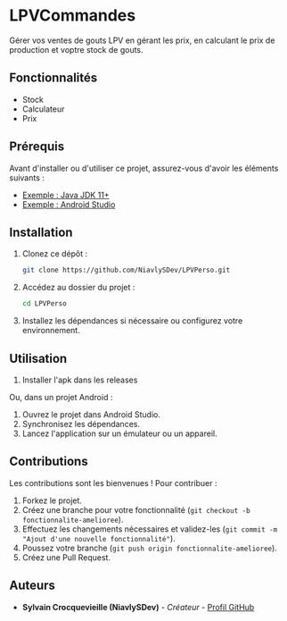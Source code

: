 # LPVCommandes

Gérer vos ventes de gouts LPV en gérant les prix, en calculant le prix de production et voptre stock de gouts.

## Fonctionnalités

- Stock
- Calculateur
- Prix

## Prérequis

Avant d'installer ou d'utiliser ce projet, assurez-vous d'avoir les éléments suivants :

- [Exemple : Java JDK 11+](https://www.oracle.com/java/technologies/javase-jdk11-downloads.html)
- [Exemple : Android Studio](https://developer.android.com/studio)

## Installation

1. Clonez ce dépôt :

   ```bash
   git clone https://github.com/NiavlySDev/LPVPerso.git
   ```

2. Accédez au dossier du projet :

   ```bash
   cd LPVPerso
   ```

3. Installez les dépendances si nécessaire ou configurez votre environnement.

## Utilisation

1. Installer l'apk dans les releases


Ou, dans un projet Android :

1. Ouvrez le projet dans Android Studio.
2. Synchronisez les dépendances.
3. Lancez l'application sur un émulateur ou un appareil.

## Contributions

Les contributions sont les bienvenues ! Pour contribuer :

1. Forkez le projet.
2. Créez une branche pour votre fonctionnalité (`git checkout -b fonctionnalite-amelioree`).
3. Effectuez les changements nécessaires et validez-les (`git commit -m "Ajout d'une nouvelle fonctionnalité"`).
4. Poussez votre branche (`git push origin fonctionnalite-amelioree`).
5. Créez une Pull Request.

## Auteurs

- **Sylvain Crocquevieille (NiavlySDev)** - _Créateur_ - [Profil GitHub](https://github.com/NiavlySDev)